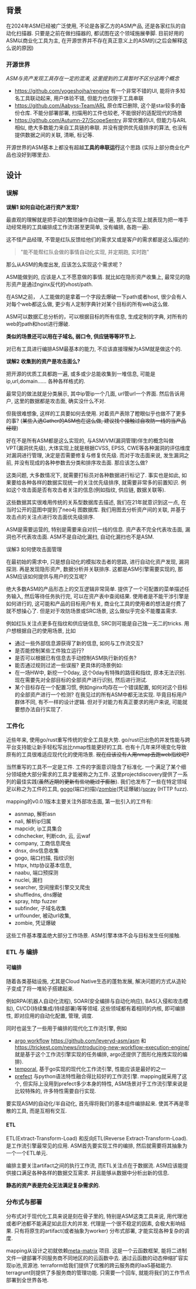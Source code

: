 ## 背景

在2024年ASM已经被广泛使用, 不论是各家乙方的ASM产品, 还是各家红队的自动化扫描器. 只要是之前在做扫描器的, 都试图在这个领域施展拳脚. 目前好用的ASM以商业化工具为主, 在开源世界并不存在真正意义上的ASM的(之后会解释这么说的原因)

### 开源世界

*ASM与资产发现工具存在一定的混淆, 这里提到的工具暂时不区分这两个概念*

* https://github.com/yogeshojha/rengine 有一个非常不错的UI, 能将许多知名工具联动起来, 用户体验不错, 但能力也仅限于工具串联
* https://github.com/Aabyss-Team/ARL  原仓库已删除, 这个是star较多的备份仓库. 不能分部署部署, 扫描用的工件也较老, 不能很好的适配现代的场景
* https://github.com/Autumn-27/ScopeSentry 非常优雅的UI, 但能力与ARL相似, 绝大多数能力来自工具链的串联. 并没有提供优先级排序的算法, 也没有提供数据之间的关联, 清晰, 标记等.

开源世界的ASM基本上都没有超越**工具的串联运行**这个思路 (实际上部分商业化产品也没好到哪里去).

## 设计

### 误解

**误解1 如何自动化进行资产发现?**

最直观的理解就是把手动的繁琐操作自动做一遍, 那么在实现上就表现为把一堆手动经常用的工具编排成工作流(甚至更简单, 没有编排, 各跑一遍). 

这不怪产品经理, 不管是红队反馈给他们的需求又或是客户的需求都是这么描述的:

> "能不能帮红队会做的事情自动化实现, 并定期跑, 实时跑"

那么从ASM的角度出发, 应该怎么实现这个需求呢？

ASM能做到的, 应该是人工不愿意做的事情. 就比如在隐形资产收集上, 最常见的隐形资产是通过nginx反代的vhost/path. 

在ASM之前， 人工能做的是拿着一个字段去爆破一下path或者host, 很少会有人对每个web都这么做, 更少有人定制字典针对某个目标的所有web这么做.

ASM可以数据汇总分析的，可以根据目标的所有信息, 生成定制的字典, 对所有的web的path和host进行爆破.

**类似的场景还可以用在子域名, 弱口令, 供应链等等环节上.** 

对已有工具进行编排ASM最基本的能力, 不应该直接理解为ASM就是做这个的. 

**误解2 收集到的资产是攻击面么?**

把开源的优质工具都跑一遍, 或多或少总能收集到一堆信息, 可能是ip,url,domain...... 各种各样格式的. 

最常见的做法就是分类展示, 其中ip管ip一个几面, url管url一个界面. 然后告诉用户, 这里的数据都是攻击面, 确实没什么不对. 

但我很难想象, 这样的工具要如何去使用. 对着资产表除了瞪眼似乎也做不了更多的事? (~~某些入选Gather的ASM也在这么做, 建议找个接触过自攻防一线的当产品经理~~)

好在不是所有ASM都是这么实现的, 与ASM/VM(漏洞管理)伴生的概念叫做 VPT(漏洞优先级), 大体实现上就是根据CVSS, EPSS, CWE等各种漏洞的评估维度对漏洞进行管理, 决定是否需要修复与修复优先级. 
而对于攻击面来说, 发生漏洞之前, 并没有现成的各种参数去分类和排序攻击面. 那应该怎么做? 

这类问题, 大多数情况下, 就需要打标员对各种数据进行标记了. 事实也是如此, 如果要给各种各样的数据实现统一的关注优先级排序, 就需要非常多的前置知识. 例如这个攻击面是否有攻击者关注的信息(例如指纹, 供应链, 数据关联等).  

这些数据其实很难用传统的关系型数据库去描述, 我们在21年就意识到这一点, 在当时公开的蓝图中提到了neo4j 图数据库.  我们用图去分析资产间的关联, 并基于攻击点的关注点进行攻击面优先级排序. 

ASM是需要运营的, 特别是需要来自对抗一线的信息. 资产表不完全代表攻击面, 漏洞也不代表攻击面. ASM不是自动化漏扫, 自动化漏扫也不是ASM.

误解3 如何使攻击面管理

在最初始的需求中, 只是想自动化的模拟攻击者的思路, 进行自动化资产发现, 漏洞探测. 再是发现隐形资产, 数据分析并关联排序.  这都是ASM引擎需要实现的, 那ASM应该如何提供与用户的交互呢?

绝大多数ASM的产品形态上的交互逻辑非常简单.  提供了一个可配置的菜单描述任务输入, 然后等待任务执行完, 可以在资产表中查阅结果. 使用者是不能干涉引擎是如何进行的, 这可能和产品的目标用户有关, 商业化工具的使用者的想法是付费了就不想操心了.  但是对于攻防场景或SRC场景, 这么做似乎完全不能覆盖需求. 

例如红队关注点更多在指纹和供应链信息, SRC则可能是自己独一无二的tricks. 用户想根据自己的使用场景, 比如
* 通过一些外部信息源获得了新的信息, 如何与工作流交互? 
* 是否能控制某些工件独立运行?
* 是否可以根据已有信息去手动控制ASM执行新的任务? 
* 能否通过规则过滤一些误报?
更具体的场景例如:
* 在一场HW中, 新挖一个0day, 这个0day有特殊的路径和指纹, 原本无法识别. 现在需要先对全部目标的全部资产进行识别, 然后进行测试.
* 某个目标存在一个配置习惯, 例如nginx均存在一个错误配置, 如何对这个目标的全部资产进行一个检测?
在我见过的所有ASM中都无法实现. 毕竟目标用户群体不同, 有不一样的设计逻辑.  但对于对能力有真正要求的用户来说, 可能就要想办法自行实现了. 

### 工件化

近些年来, 使用go/rust重写传统的安全工具是大势. go/rust已出色的并发性能与跨平台支持能让新手轻松写出比nmap性能更好的工具.  也有十几年来环境变化导致原有的工具很难适应现代化的使用场景. ~~现在应该没有人用nmap去跑web指纹吧?~~

当然重写的工具不一定是工件. 工件的字面意识隐含了标准化. 一个满足了某个细分领域绝大部分需求的工具才能被称之为工件. 这里projectdiscovery提供了一系列的最佳实践(~~虽然近期的更新有些功能过于膨胀~~). 我们也发布了一些在特定领域足以称之为工件的工具, [gogo](https://github.com/chainreactors/gogo)(端口扫描)/[zombie](https://github.com/chainreactors/zombie)(凭证爆破)/[spray](https://github.com/chainreactors/spray) (HTTP fuzz).

mapping的v0.0.1版本主要关注外部攻击面, 第一批引入的工件有:
* asnmap, 解析asn
* nali, 解析ip归属
* mapcidr, ip工具集合
* cdnchecker, 判断cdn, 云, 云waf
* company, 工商信息爬虫
* dnsx, dns信息收集
* gogo, 端口扫描, 指纹识别 
* httpx, http协议基本信息, 
* naabu, 端口预探测
* nuclei, 漏扫
* searcher, 空间搜索引擎交叉爬虫
* shuffledns, dns爆破
* spray, http fuzzer
* subfinder, 子域名收集
* urlfounder, 被动url收集, 
* zombie, 凭证爆破

这些工件基本覆盖绝大部分工作场景. ASM引擎本体不会与目标发生任何接触. 
### ETL 与 编排

#### 可编排

随着各类基础设施, 尤其是Cloud Native生态的蓬勃发展, 解决问题的方式从造轮子变成了将一堆轮子搭建起来. 

例如RPA(机器人自动化流程), SOAR(安全编排与自动化响应), BAS(入侵和攻击模拟), CI/CD(持续集成/持续部署)等等领域. 这些领域都有着相同的内核, 即可编排性, 即对应用的自动化配置, 管理, 调度.

同时也诞生了一些用于编排的现代化工作流引擎, 例如
* [argo workflow](https://github.com/argoproj/argo-workflows)   https://github.com/leveryd-asm/asm 和 https://trickest.com/news/introducing-new-workflow-execution-engine/ 就是基于这个工作流引擎实现的任务编排, argo还提供了图形化拖拽实现的编排). 
* [temporal](https://github.com/temporalio/temporal), 基于go实现的现代化工作流引擎, 性能应该是最好的之一
* [prefect](https://github.com/PrefectHQ/prefect) 与python语法特性融合得比较好的工作流引擎. mapping就采用了这个, 但实际上没用到prefect多少本身的特性, ASM场景对于工作流引擎来说是比较特殊的, 许多特性需要自行实现. 

要实现ASM的自动化/半自动化, 首先得将我们的基本组件编排起来. 使其不再是零散的工具, 而是互相有交互.
#### ETL

ETL(Extract-Transform-Load) 和反向ETL(Reverse Extract-Transform-Load). 是工作流引擎最常见的应用. ASM首先要实现工件的编排, 然后就需要将其抽象为一个一个ETL单元.  

编排主要关注artifact之间的执行工作流, 而ETL关注点在于数据流. ASM应该能提供接口满足各种各样的数据交互需求. 并且能够从数据中分析出新的信息. 

**静态的资产表是完全无法满足复杂需求的.** 

### 分布式与部署

分布式对于现代化工具来说是刻在骨子里的, 特别是ASM这类工具来说, 用代理池或者IP池都不能满足如此巨大的并发. 代理是一个很不稳定的因素, 会极大影响结果. 只有将原生的artifact(或者抽象为worker) 分布式部署, 才能实现各种复杂的调度. 

mapping从设计之初就依赖[meta-matrix](https://github.com/chainreactors/meta-matrix) 项目. 这是一个云函数框架, 能将二进制文件一键部署不同服务商不同地区的的云函数中去. 通过云函数的动态伸缩扩容实现ip池,资源池. terraform给我们提供了优雅的跨云服务商的IaaS基础能力. terragrunt则提供了多服务商的管理功能. 只需要一个回车, 就能将我们的工作节点部署到全世界各地. 





